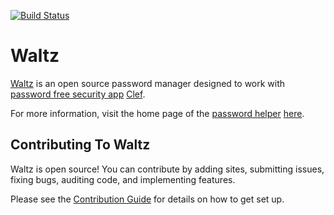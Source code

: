 [![Build Status](https://travis-ci.org/waltzio/waltz.png?branch=develop)](https://travis-ci.org/waltzio/waltz)

# Waltz
[Waltz](https://getwaltz.com) is an open source password manager designed to work with [password free security app](https://getclef.com) [Clef](https://getclef.com).

For more information, visit the home page of the [password helper](https://getwaltz.com) [here](https://getwaltz.com). 

## Contributing To Waltz

Waltz is open source! You can contribute by adding sites, submitting issues, fixing bugs,
auditing code, and implementing features.

Please see the [Contribution Guide](CONTRIBUTION.md) for details on how to get
set up.
